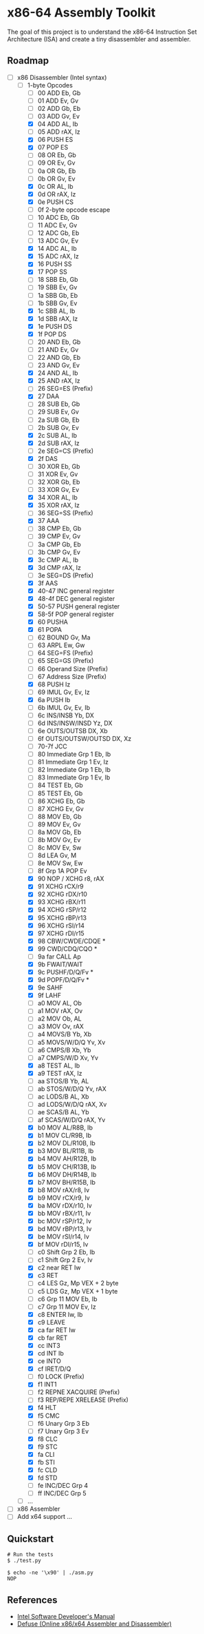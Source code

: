 # x86-64 Assembly Toolkit

The goal of this project is to understand the x86-64 Instruction Set Architecture (ISA) and create a tiny disassembler and assembler.

## Roadmap
- [ ] x86 Disassembler (Intel syntax)
  - [ ] 1-byte Opcodes
    - [ ] 00 ADD Eb, Gb
    - [ ] 01 ADD Ev, Gv
    - [ ] 02 ADD Gb, Eb
    - [ ] 03 ADD Gv, Ev
    - [x] 04 ADD AL, Ib
    - [ ] 05 ADD rAX, Iz
    - [x] 06 PUSH ES
    - [x] 07 POP ES
    - [ ] 08 OR Eb, Gb
    - [ ] 09 OR Ev, Gv
    - [ ] 0a OR Gb, Eb
    - [ ] 0b OR Gv, Ev
    - [x] 0c OR AL, Ib
    - [x] 0d OR rAX, Iz
    - [x] 0e PUSH CS
    - [ ] 0f 2-byte opcode escape
    - [ ] 10 ADC Eb, Gb
    - [ ] 11 ADC Ev, Gv
    - [ ] 12 ADC Gb, Eb
    - [ ] 13 ADC Gv, Ev
    - [x] 14 ADC AL, Ib
    - [x] 15 ADC rAX, Iz
    - [x] 16 PUSH SS
    - [x] 17 POP SS
    - [ ] 18 SBB Eb, Gb
    - [ ] 19 SBB Ev, Gv
    - [ ] 1a SBB Gb, Eb
    - [ ] 1b SBB Gv, Ev
    - [x] 1c SBB AL, Ib
    - [x] 1d SBB rAX, Iz
    - [x] 1e PUSH DS
    - [x] 1f POP DS
    - [ ] 20 AND Eb, Gb
    - [ ] 21 AND Ev, Gv
    - [ ] 22 AND Gb, Eb
    - [ ] 23 AND Gv, Ev
    - [x] 24 AND AL, Ib
    - [x] 25 AND rAX, Iz
    - [ ] 26 SEG=ES (Prefix)
    - [x] 27 DAA
    - [ ] 28 SUB Eb, Gb
    - [ ] 29 SUB Ev, Gv
    - [ ] 2a SUB Gb, Eb
    - [ ] 2b SUB Gv, Ev
    - [x] 2c SUB AL, Ib
    - [x] 2d SUB rAX, Iz
    - [ ] 2e SEG=CS (Prefix)
    - [x] 2f DAS
    - [ ] 30 XOR Eb, Gb
    - [ ] 31 XOR Ev, Gv
    - [ ] 32 XOR Gb, Eb
    - [ ] 33 XOR Gv, Ev
    - [x] 34 XOR AL, Ib
    - [x] 35 XOR rAX, Iz
    - [ ] 36 SEG=SS (Prefix)
    - [x] 37 AAA
    - [ ] 38 CMP Eb, Gb
    - [ ] 39 CMP Ev, Gv
    - [ ] 3a CMP Gb, Eb
    - [ ] 3b CMP Gv, Ev
    - [x] 3c CMP AL, Ib
    - [x] 3d CMP rAX, Iz
    - [ ] 3e SEG=DS (Prefix)
    - [x] 3f AAS
    - [x] 40-47 INC general register
    - [x] 48-4f DEC general register
    - [x] 50-57 PUSH general register
    - [x] 58-5f POP general register
    - [x] 60 PUSHA
    - [x] 61 POPA
    - [ ] 62 BOUND Gv, Ma
    - [ ] 63 ARPL Ew, Gw
    - [ ] 64 SEG=FS (Prefix)
    - [ ] 65 SEG=GS (Prefix)
    - [ ] 66 Operand Size (Prefix)
    - [ ] 67 Address Size (Prefix)
    - [x] 68 PUSH Iz
    - [ ] 69 IMUL Gv, Ev, Iz
    - [x] 6a PUSH Ib
    - [ ] 6b IMUL Gv, Ev, Ib
    - [ ] 6c INS/INSB Yb, DX
    - [ ] 6d INS/INSW/INSD Yz, DX
    - [ ] 6e OUTS/OUTSB DX, Xb
    - [ ] 6f OUTS/OUTSW/OUTSD DX, Xz
    - [ ] 70-7f JCC
    - [ ] 80 Immediate Grp 1 Eb, Ib
    - [ ] 81 Immediate Grp 1 Ev, Iz
    - [ ] 82 Immediate Grp 1 Eb, Ib
    - [ ] 83 Immediate Grp 1 Ev, Ib
    - [ ] 84 TEST Eb, Gb
    - [ ] 85 TEST Eb, Gb
    - [ ] 86 XCHG Eb, Gb
    - [ ] 87 XCHG Ev, Gv
    - [ ] 88 MOV Eb, Gb
    - [ ] 89 MOV Ev, Gv
    - [ ] 8a MOV Gb, Eb
    - [ ] 8b MOV Gv, Ev
    - [ ] 8c MOV Ev, Sw
    - [ ] 8d LEA Gv, M
    - [ ] 8e MOV Sw, Ew
    - [ ] 8f Grp 1A POP Ev
    - [x] 90 NOP / XCHG r8, rAX
    - [x] 91 XCHG rCX/r9
    - [x] 92 XCHG rDX/r10
    - [x] 93 XCHG rBX/r11
    - [x] 94 XCHG rSP/r12
    - [x] 95 XCHG rBP/r13
    - [x] 96 XCHG rSI/r14
    - [x] 97 XCHG rDI/r15
    - [x] 98 CBW/CWDE/CDQE *
    - [x] 99 CWD/CDQ/CQO *
    - [ ] 9a far CALL Ap
    - [x] 9b FWAIT/WAIT
    - [x] 9c PUSHF/D/Q/Fv *
    - [x] 9d POPF/D/Q/Fv *
    - [x] 9e SAHF
    - [x] 9f LAHF
    - [ ] a0 MOV AL, Ob
    - [ ] a1 MOV rAX, Ov
    - [ ] a2 MOV Ob, AL
    - [ ] a3 MOV Ov, rAX
    - [ ] a4 MOVS/B Yb, Xb
    - [ ] a5 MOVS/W/D/Q Yv, Xv
    - [ ] a6 CMPS/B Xb, Yb
    - [ ] a7 CMPS/W/D Xv, Yv
    - [x] a8 TEST AL, Ib
    - [x] a9 TEST rAX, Iz
    - [ ] aa STOS/B Yb, AL
    - [ ] ab STOS/W/D/Q Yv, rAX
    - [ ] ac LODS/B AL, Xb
    - [ ] ad LODS/W/D/Q rAX, Xv
    - [ ] ae SCAS/B AL, Yb
    - [ ] af SCAS/W/D/Q rAX, Yv
    - [x] b0 MOV AL/R8B, Ib
    - [x] b1 MOV CL/R9B, Ib
    - [x] b2 MOV DL/R10B, Ib
    - [x] b3 MOV BL/R11B, Ib
    - [x] b4 MOV AH/R12B, Ib
    - [x] b5 MOV CH/R13B, Ib
    - [x] b6 MOV DH/R14B, Ib
    - [x] b7 MOV BH/R15B, Ib
    - [x] b8 MOV rAX/r8, Iv
    - [x] b9 MOV rCX/r9, Iv
    - [x] ba MOV rDX/r10, Iv
    - [x] bb MOV rBX/r11, Iv
    - [x] bc MOV rSP/r12, Iv
    - [x] bd MOV rBP/r13, Iv
    - [x] be MOV rSI/r14, Iv
    - [x] bf MOV rDI/r15, Iv
    - [ ] c0 Shift Grp 2 Eb, Ib
    - [ ] c1 Shift Grp 2 Ev, Iv
    - [x] c2 near RET Iw
    - [x] c3 RET
    - [ ] c4 LES Gz, Mp VEX + 2 byte
    - [ ] c5 LDS Gz, Mp VEX + 1 byte
    - [ ] c6 Grp 11 MOV Eb, Ib
    - [ ] c7 Grp 11 MOV Ev, Iz
    - [x] c8 ENTER Iw, Ib
    - [x] c9 LEAVE
    - [x] ca far RET Iw
    - [x] cb far RET
    - [x] cc INT3
    - [x] cd INT Ib
    - [x] ce INTO
    - [x] cf IRET/D/Q
    - [ ] f0 LOCK (Prefix)
    - [x] f1 INT1
    - [ ] f2 REPNE XACQUIRE (Prefix)
    - [ ] f3 REP/REPE XRELEASE (Prefix)
    - [x] f4 HLT
    - [x] f5 CMC
    - [ ] f6 Unary Grp 3 Eb
    - [ ] f7 Unary Grp 3 Ev
    - [x] f8 CLC
    - [x] f9 STC
    - [x] fa CLI
    - [x] fb STI
    - [x] fc CLD
    - [x] fd STD
    - [ ] fe INC/DEC Grp 4
    - [ ] ff INC/DEC Grp 5
  - [ ] ...
- [ ] x86 Assembler
- [ ] Add x64 support
...

## Quickstart
```console
# Run the tests
$ ./test.py

$ echo -ne '\x90' | ./asm.py
NOP
```

## References
- [Intel Software Developer's Manual](https://www.intel.com/content/www/us/en/developer/articles/technical/intel-sdm.html)
- [Defuse (Online x86/x64 Assembler and Disassembler)](https://defuse.ca/online-x86-assembler.htm)
